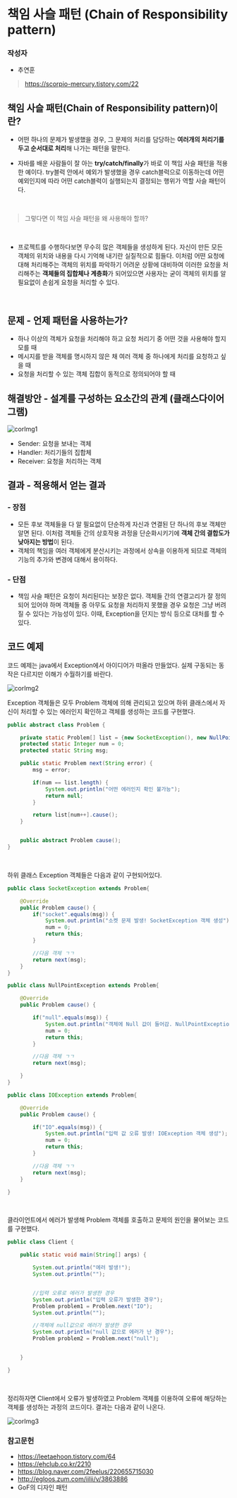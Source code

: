 # 책임 사슬 패턴 (Chain of Responsibility pattern)
### 작성자
* 추연훈

> https://scorpio-mercury.tistory.com/22

## 책임 사슬 패턴(Chain of Responsibility pattern)이란?
* 어떤 하나의 문제가 발생했을 경우, 그 문제의 처리를 담당하는 **여러개의 처리기를 두고 순서대로 처리**해 나가는 패턴을 말한다.

* 자바를 배운 사람들이 잘 아는 **try/catch/finally**가 바로 이 책임 사슬 패턴을 적용한 예이다. try블럭 안에서 예외가 발생했을 경우 catch블럭으로 이동하는데 어떤 예외인지에 따라 어떤 catch블럭이 실행되는지 결정되는 행위가 역할 사슬 패턴이다.


<br/>


> 그렇다면 이 책임 사슬 패턴을 왜 사용해야 할까?


<br/>

* 프로젝트를 수행하다보면 무수히 많은 객체들을 생성하게 된다. 자신이 만든 모든 객체의 위치와 내용을 다시 기억해 내기란 실질적으로 힘들다. 이처럼 어떤 요청에 대해 처리해주는 객체의 위치를 파악하기 어려운 상황에 대비하여 이러한 요청을 처리해주는 **객체들의 집합체나 계층화**가 되어있으면 사용자는 굳이 객체의 위치를 알 필요없이 손쉽게 요청을 처리할 수 있다.

<br/>

## 문제 - 언제 패턴을 사용하는가?
- 하나 이상의 객체가 요청을 처리해야 하고 요청 처리기 중 어떤 것을 사용해야 할지 모를 때
- 메시지를 받을 객체를 명시하지 않은 채 여러 객체 중 하나에게 처리를 요청하고 싶을 때
- 요청을 처리할 수 있는 객체 집합이 동적으로 정의되어야 할 때


## 해결방안 - 설계를 구성하는 요소간의 관계 (클래스다이어그램)

![corImg1](./img/COR1.jpg)

* Sender: 요청을 보내는 객체
* Handler: 처리기들의 집합체
* Receiver: 요청을 처리하는 객체



## 결과 - 적용해서 얻는 결과



### - 장점
- 모든 후보 객체들을 다 알 필요없이 단순하게 자신과 연결된 단 하나의 후보 객체만 알면 된다. 이처럼 객체들 간의 상호작용 과정을 단순화시키기에 **객체 간의 결합도가 낮아지는 방법**이 된다.
- 객체의 책임을 여러 객체에게 분산시키는 과정에서 상속을 이용하게 되므로 객체의 기능의 추가와 변경에 대해서 용이하다.

### - 단점
- 책임 사슬 패턴은 요청이 처리된다는 보장은 없다. 객체들 간의 연결고리가 잘 정의되어 있어야 하며 객체들 중 아무도 요청을 처리하지 못했을 경우 요청은 그냥 버려질 수 있다는 가능성이 있다. 이때, Exception을 던지는 방식 등으로 대처를 할 수 있다.



## 코드 예제

코드 예제는 java에서 Exception에서 아이디어가 떠올라 만들었다. 실제 구동되는 동작은 다르지만 이해가 수월하기를 바란다.

![corImg2](./img/COR2.png)

Exception 객체들은 모두 Problem 객체에 의해 관리되고 있으며 하위 클래스에서 자신이 처리할 수 있는 에러인지 확인하고 객체를 생성하는 코드를 구현했다.

```java
public abstract class Problem {

	private static Problem[] list = {new SocketException(), new NullPointException(), new IOException()};
	protected static Integer num = 0;
	protected static String msg;

	public static Problem next(String error) {
		msg = error;

		if(num == list.length) {
			System.out.println("어떤 에러인지 확인 불가능");
			return null;
		}

		return list[num++].cause();
	}


	public abstract Problem cause();
}
```

<br/>

하위 클래스 Exception 객체들은 다음과 같이 구현되어있다.

```java
public class SocketException extends Problem{

	@Override
	public Problem cause() {
		if("socket".equals(msg)) {
			System.out.println("소켓 문제 발생! SocketException 객체 생성");
			num = 0;
			return this;
		}

		//다음 객체 ㄱㄱ
		return next(msg);
	}
}

public class NullPointException extends Problem{

	@Override
	public Problem cause() {

		if("null".equals(msg)) {
			System.out.println("객체에 Null 값이 들어감. NullPointException 객체 생성");
			num = 0;
			return this;
		}

		//다음 객체 ㄱㄱ
		return next(msg);

	}
}

public class IOException extends Problem{

	@Override
	public Problem cause() {

		if("IO".equals(msg)) {
			System.out.println("입력 값 오류 발생! IOException 객체 생성");
			num = 0;
			return this;
		}

		//다음 객체 ㄱㄱ
		return next(msg);
	}

}
```

<br/>

클라이언트에서 에러가 발생해 Problem 객체를 호출하고 문제의 원인을 물어보는 코드를 구현했다.

```java
public class Client {

	public static void main(String[] args) {

		System.out.println("에러 발생!");
		System.out.println("");


		//입력 오류로 에러가 발생한 경우
		System.out.println("입력 오류가 발생한 경우");
		Problem problem1 = Problem.next("IO");
		System.out.println("");

		//객체에 null값으로 에러가 발생한 경우
		System.out.println("null 값으로 에러가 난 경우");
		Problem problem2 = Problem.next("null");


	}

}
```

<br/>

정리하자면 Client에서 오류가 발생하였고 Problem 객체를 이용하여 오류에 해당하는 객체를 생성하는 과정의 코드이다.
결과는 다음과 같이 나온다.

![corImg3](./img/COR3.png)


### 참고문헌
* https://leetaehoon.tistory.com/64
* https://ehclub.co.kr/2210
* https://blog.naver.com/2feelus/220655715030
* http://egloos.zum.com/iilii/v/3863886
* GoF의 디자인 패턴
